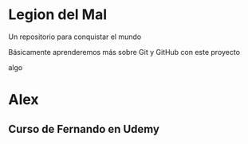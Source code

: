 # Legion del Mal
Un repositorio para conquistar el mundo

Básicamente aprenderemos más sobre Git y GitHub con este proyecto

algo

# Alex


## Curso de Fernando en Udemy
